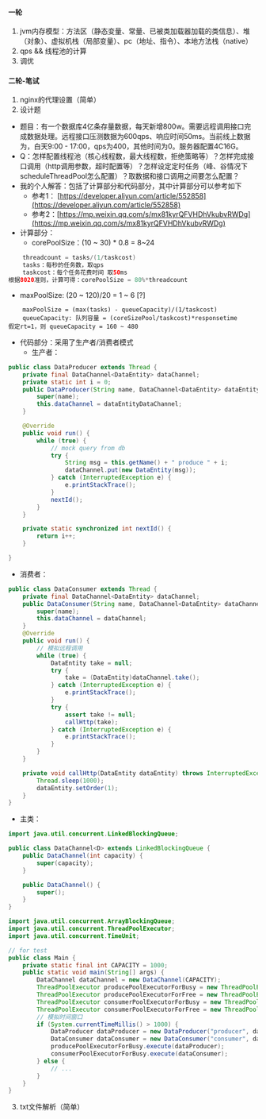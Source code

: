 #### 一轮

1. jvm内存模型：方法区（静态变量、常量、已被类加载器加载的类信息）、堆（对象）、虚拟机栈（局部变量）、pc（地址、指令）、本地方法栈（native）
2. qps && 线程池的计算
3. 调优

#### 二轮-笔试

1. nginx的代理设置（简单）
2. 设计题

-  题目：有一个数据库4亿条存量数据，每天新增800w。需要远程调用接口完成数据处理。远程接口压测数据为600qps、响应时间50ms。当前线上数据为，白天9:00 - 17:00，qps为400，其他时间为0。服务器配置4C16G。 
-  Q：怎样配置线程池（核心线程数，最大线程数，拒绝策略等）？怎样完成接口调用（http调用参数，超时配置等）？怎样设定定时任务（峰、谷情况下scheduleThreadPool怎么配置）？取数据和接口调用之间要怎么配置？ 
-  我的个人解答：包括了计算部分和代码部分，其中计算部分可以参考如下 
   - 参考1： [https://developer.aliyun.com/article/552858](https://developer.aliyun.com/article/552858)
   - 参考2：[https://mp.weixin.qq.com/s/mx81kyrQFVHDhVkubvRWDg](https://mp.weixin.qq.com/s/mx81kyrQFVHDhVkubvRWDg)
-  计算部分： 
   - corePoolSize：(10 ~ 30) * 0.8 = 8~24
```java
    threadcount = tasks/(1/taskcost)
    tasks：每秒的任务数，取qps
    taskcost：每个任务花费时间 取50ms
根据8020准则，计算可得：corePoolSize = 80%*threadcount
```

   - maxPoolSize: (20 ~ 120)/20 = 1 ~ 6 [?]
```
    maxPoolSize = (max(tasks) - queueCapacity)/(1/taskcost)
    queueCapacity: 队列容量 = (coreSizePool/taskcost)*responsetime
假定rt=1，则 queueCapacity = 160 ~ 480
```

-  代码部分：采用了生产者/消费者模式 
   - 生产者：

```java
public class DataProducer extends Thread {
    private final DataChannel<DataEntity> dataChannel;
    private static int i = 0;
    public DataProducer(String name, DataChannel<DataEntity> dataEntityDataChannel) {
        super(name);
        this.dataChannel = dataEntityDataChannel;
    }

    @Override
    public void run() {
        while (true) {
            // mock query from db
            try {
                String msg = this.getName() + " produce " + i;
                dataChannel.put(new DataEntity(msg));
            } catch (InterruptedException e) {
                e.printStackTrace();
            }
            nextId();
        }
    }

    private static synchronized int nextId() {
        return i++;
    }

}
```

- 消费者：

```java
public class DataConsumer extends Thread {
    private final DataChannel<DataEntity> dataChannel;
    public DataConsumer(String name, DataChannel<DataEntity> dataChannel) {
        super(name);
        this.dataChannel = dataChannel;
    }
    @Override
    public void run() {
        // 模拟远程调用
        while (true) {
            DataEntity take = null;
            try {
                take = (DataEntity)dataChannel.take();
            } catch (InterruptedException e) {
                e.printStackTrace();
            }
            try {
                assert take != null;
                callHttp(take);
            } catch (InterruptedException e) {
                e.printStackTrace();
            }
        }
    }

    private void callHttp(DataEntity dataEntity) throws InterruptedException {
        Thread.sleep(1000);
        dataEntity.setOrder(1);
    }
}
```

- 主类：

```java
import java.util.concurrent.LinkedBlockingQueue;

public class DataChannel<D> extends LinkedBlockingQueue {
    public DataChannel(int capacity) {
        super(capacity);
    }

    public DataChannel() {
        super();
    }
}
```

```java
import java.util.concurrent.ArrayBlockingQueue;
import java.util.concurrent.ThreadPoolExecutor;
import java.util.concurrent.TimeUnit;

// for test
public class Main {
    private static final int CAPACITY = 1000;
    public static void main(String[] args) {
        DataChannel dataChannel = new DataChannel(CAPACITY);
        ThreadPoolExecutor producePoolExecutorForBusy = new ThreadPoolExecutor(25, 29, 200L, TimeUnit.SECONDS, new ArrayBlockingQueue<Runnable>(5));
        ThreadPoolExecutor producePoolExecutorForFree = new ThreadPoolExecutor(25, 29, 200L, TimeUnit.SECONDS, new ArrayBlockingQueue<Runnable>(5));
        ThreadPoolExecutor consumerPoolExecutorForBusy = new ThreadPoolExecutor(25, 29, 200L, TimeUnit.SECONDS, new ArrayBlockingQueue<Runnable>(5));
        ThreadPoolExecutor consumerPoolExecutorForFree = new ThreadPoolExecutor(25, 29, 200L, TimeUnit.SECONDS, new ArrayBlockingQueue<Runnable>(5));
        // 模拟时间窗口
        if (System.currentTimeMillis() > 1000) {
            DataProducer dataProducer = new DataProducer("producer", dataChannel);
            DataConsumer dataConsumer = new DataConsumer("consumer", dataChannel);
            producePoolExecutorForBusy.execute(dataProducer);
            consumerPoolExecutorForBusy.execute(dataConsumer);
        } else {
            // ...
        }
    }
}
```

3. txt文件解析（简单）
